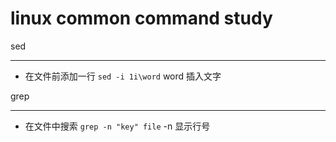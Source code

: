 linux common command study
====

sed
____
* 在文件前添加一行 `sed -i 1i\word` word 插入文字

grep
____
* 在文件中搜索 `grep -n "key" file` -n 显示行号
